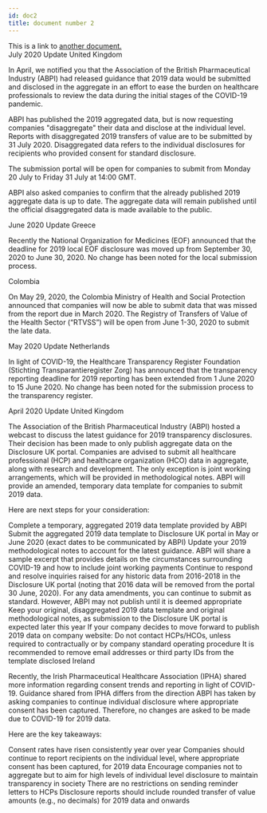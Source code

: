 ```yaml
---
id: doc2
title: document number 2
---
```


This is a link to [another document.](doc3.md)  
July 2020 Update
United Kingdom

In April, we notified you that the Association of the British Pharmaceutical Industry (ABPI) had released guidance that 2019 data would be submitted and disclosed in the aggregate in an effort to ease the burden on healthcare professionals to review the data during the initial stages of the COVID-19 pandemic.

ABPI has published the 2019 aggregated data, but is now requesting companies "disaggregate" their data and disclose at the individual level. Reports with disaggregated 2019 transfers of value are to be submitted by 31 July 2020. Disaggregated data refers to the individual disclosures for recipients who provided consent for standard disclosure.

The submission portal will be open for companies to submit from Monday 20 July to Friday 31 July at 14:00 GMT.

ABPI also asked companies to confirm that the already published 2019 aggregate data is up to date. The aggregate data will remain published until the official disaggregated data is made available to the public.
 

June 2020 Update
Greece

Recently the National Organization for Medicines (EOF) announced that the deadline for 2019 local EOF disclosure was moved up from September 30, 2020 to June 30, 2020. No change has been noted for the local submission process.

Colombia

On May 29, 2020, the Colombia Ministry of Health and Social Protection announced that companies will now be able to submit data that was missed from the report due in March 2020. The Registry of Transfers of Value of the Health Sector (“RTVSS”) will be open from June 1-30, 2020 to submit the late data. 

May 2020 Update
Netherlands

In light of COVID-19, the Healthcare Transparency Register Foundation (Stichting Transparantieregister Zorg) has announced that the transparency reporting deadline for 2019 reporting has been extended from 1 June 2020 to 15 June 2020. No change has been noted for the submission process to the transparency register.

April 2020 Update
United Kingdom

The Association of the British Pharmaceutical Industry (ABPI) hosted a webcast to discuss the latest guidance for 2019 transparency disclosures. Their decision has been made to only publish aggregate data on the Disclosure UK portal. Companies are advised to submit all healthcare professional (HCP) and healthcare organization (HCO) data in aggregate, along with research and development. The only exception is joint working arrangements, which will be provided in methodological notes. ABPI will provide an amended, temporary data template for companies to submit 2019 data.

Here are next steps for your consideration:

Complete a temporary, aggregated 2019 data template provided by ABPI
Submit the aggregated 2019 data template to Disclosure UK portal in May or June 2020 (exact dates to be communicated by ABPI)
Update your 2019 methodological notes to account for the latest guidance. ABPI will share a sample excerpt that provides details on the circumstances surrounding COVID-19 and how to include joint working payments
Continue to respond and resolve inquiries raised for any historic data from 2016-2018 in the Disclosure UK portal (noting that 2016 data will be removed from the portal 30 June, 2020). For any data amendments, you can continue to submit as standard. However, ABPI may not publish until it is deemed appropriate
Keep your original, disaggregated 2019 data template and original methodological notes, as submission to the Disclosure UK portal is expected later this year
If your company decides to move forward to publish 2019 data on company website: 
Do not contact HCPs/HCOs, unless required to contractually or by company standard operating procedure
It is recommended to remove email addresses or third party IDs from the template disclosed
Ireland

Recently, the Irish Pharmaceutical Healthcare Association (IPHA) shared more information regarding consent trends and reporting in light of COVID-19. Guidance shared from IPHA differs from the direction ABPI has taken by asking companies to continue individual disclosure where appropriate consent has been captured. Therefore, no changes are asked to be made due to COVID-19 for 2019 data.

Here are the key takeaways:

Consent rates have risen consistently year over year
Companies should continue to report recipients on the individual level, where appropriate consent has been captured, for 2019 data
Encourage companies not to aggregate but to aim for high levels of individual level disclosure to maintain transparency in society
There are no restrictions on sending reminder letters to HCPs
Disclosure reports should include rounded transfer of value amounts (e.g., no decimals) for 2019 data and onwards
